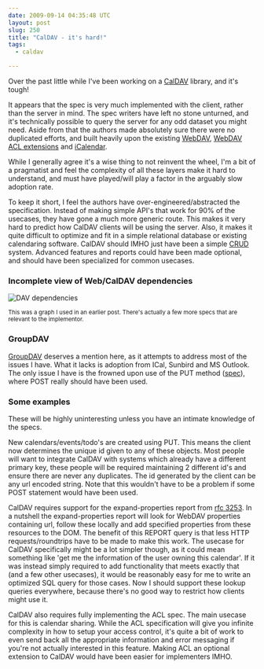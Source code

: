 ```yaml
---
date: 2009-09-14 04:35:48 UTC
layout: post
slug: 250
title: "CalDAV - it's hard!"
tags:
  - caldav

---
```

<p>Over the past little while I've been working on a <a href="http://tools.ietf.org/html/rfc4791">CalDAV</a> library, and it's tough!</p>

<p>It appears that the spec is very much implemented with the client, rather than the server in mind. The spec writers have left no stone unturned, and it's technically possible to query the server for any odd dataset you might need. Aside from that the authors made absolutely sure there were no duplicated efforts, and built heavily upon the existing <a href="http://webdav.org/specs/rfc4918.html">WebDAV</a>, <a href="http://webdav.org/specs/rfc3744.html">WebDAV ACL extensions</a> and <a href="http://tools.ietf.org/html/rfc2445">iCalendar</a>.</p>

<p>While I generally agree it's a wise thing to not reinvent the wheel, I'm a bit of a pragmatist and feel the complexity of all these layers make it hard to understand, and must have played/will play a factor in the arguably slow adoption rate.</p>

<p>To keep it short, I feel the authors have over-engineered/abstracted the specification. Instead of making simple API's that work for 90% of the usecases, they have gone a much more generic route. This makes it very hard to predict how CalDAV clients will be using the server. Also, it makes it quite difficult to optimize and fit in a simple relational database or existing calendaring software. CalDAV should IMHO just have been a simple <a href="http://en.wikipedia.org/wiki/Create,_read,_update_and_delete">CRUD</a> system. Advanced features and reports could have been made optional, and should have been specialized for common usecases.</p>

<h3>Incomplete view of Web/CalDAV dependencies</h3>

<p><img src="http://www.rooftopsolutions.nl/resources/images/posts/webdavrfc.png" alt="DAV dependencies" /></p>
<p><small>This was a graph I used in an earlier post. There's actually a few more specs that are relevant to the implementor.</small></p>

<h3>GroupDAV</h3>

<p><a href="http://www.groupdav.org/">GroupDAV</a> deserves a mention here, as it attempts to address most of the issues I have. What it lacks is adoption from ICal, Sunbird and MS Outlook. The only issue I have is the frowned upon use of the PUT method (<a href="http://www.groupdav.org/draft-hess-groupdav-01.txt">spec</a>), where POST really should have been used.</p>

<h3>Some examples</h3>

<p>These will be highly uninteresting unless you have an intimate knowledge of the specs.</p>

<p>New calendars/events/todo's are created using PUT. This means the client now determines the unique id given to any of these objects. Most people will want to integrate CalDAV with systems which already have a different primary key, these people will be required maintaining 2 different id's and ensure there are never any duplicates. The id generated by the client can be any url encoded string. Note that this wouldn't have to be a problem if some POST statement would have been used.</p>

<p>CalDAV requires support for the expand-properties report from <a href="http://tools.ietf.org/html/rfc3253#section-3.8">rfc 3253</a>. In a nutshell the expand-properties report will look for WebDAV properties containing <DAV:href>url<DAV:/href>, follow these locally and add specified properties from these resources to the DOM. The benefit of this REPORT query is that less HTTP requests/roundtrips have to be made to make this work. The usecase for CalDAV specifically might be a lot simpler though, as it could mean something like 'get me the information of the user owning this calendar'. If it was instead simply required to add functionality that meets exactly that (and a few other usecases), it would be reasonably easy for me to write an optimized SQL query for those cases. Now I should support these lookup queries everywhere, because there's no good way to restrict how clients might use it.</p>

<p>CalDAV also requires fully implementing the ACL spec. The main usecase for this is calendar sharing. While the ACL specification will give you infinite complexity in how to setup your access control, it's quite a bit of work to even send back all the appropriate information and error messaging if you're not actually interested in this feature. Making ACL an optional extension to CalDAV would have been easier for implementers IMHO.</p>

